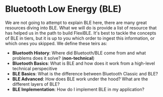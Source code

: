 # Bluetooth Low Energy (BLE)

We are not going to attempt to explain BLE here, there are many great resources diving into BLE. What we will do is provide a list of resource that has helped us in the path to build FlexiBLE. It's best to tackle the concepts of BLE in tiers, but it is up to you which order to ingest this information, or which ones you skipped. We define these teirs as:
* **Bluetooth History**: Where did Bluetooth/BLE come from and what problems does it solve? (**non-technical**) 
* **Bluetooth Basics**: What is BLE and how does it work from a high-level technical perspecitive
* **BLE Basics**: What is the difference between Bluetooth Classic and BLE?
* **BLE Advanced**: How does BLE work under the hood? What are the different layers of BLE?
* **BLE Implementation**: How do I implement BLE in my application?

